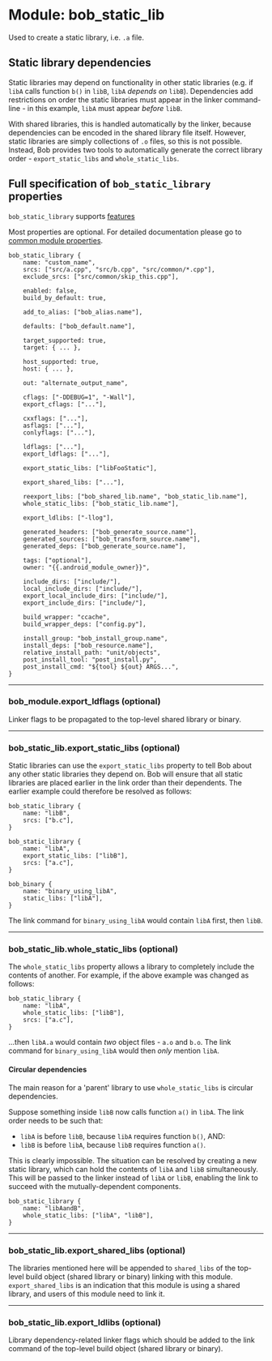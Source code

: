 Module: bob_static_lib
======================

Used to create a static library, i.e. `.a` file.

## Static library dependencies

Static libraries may depend on functionality in other static libraries
(e.g. if `libA` calls function `b()` in `libB`, `libA` *depends on* `libB`).
Dependencies add restrictions on order the static libraries must appear in the
linker command-line - in this example, `libA` must appear *before* `libB`.

With shared libraries, this is handled automatically by the linker, because
dependencies can be encoded in the shared library file itself. However,
static libraries are simply collections of `.o` files, so this is not possible.
Instead, Bob provides two tools to automatically generate the correct library
order - `export_static_libs` and `whole_static_libs`.

## Full specification of `bob_static_library` properties
`bob_static_library` supports [features](../features.md)

Most properties are optional. For detailed documentation
please go to [common module properties](common_module_properties.md).

```bp
bob_static_library {
    name: "custom_name",
    srcs: ["src/a.cpp", "src/b.cpp", "src/common/*.cpp"],
    exclude_srcs: ["src/common/skip_this.cpp"],

    enabled: false,
    build_by_default: true,

    add_to_alias: ["bob_alias.name"],

    defaults: ["bob_default.name"],

    target_supported: true,
    target: { ... },

    host_supported: true,
    host: { ... },

    out: "alternate_output_name",

    cflags: ["-DDEBUG=1", "-Wall"],
    export_cflags: ["..."],

    cxxflags: ["..."],
    asflags: ["..."],
    conlyflags: ["..."],

    ldflags: ["..."],
    export_ldflags: ["..."],

    export_static_libs: ["libFooStatic"],

    export_shared_libs: ["..."],

    reexport_libs: ["bob_shared_lib.name", "bob_static_lib.name"],
    whole_static_libs: ["bob_static_lib.name"],

    export_ldlibs: ["-llog"],

    generated_headers: ["bob_generate_source.name"],
    generated_sources: ["bob_transform_source.name"],
    generated_deps: ["bob_generate_source.name"],

    tags: ["optional"],
    owner: "{{.android_module_owner}}",

    include_dirs: ["include/"],
    local_include_dirs: ["include/"],
    export_local_include_dirs: ["include/"],
    export_include_dirs: ["include/"],

    build_wrapper: "ccache",
    build_wrapper_deps: ["config.py"],

    install_group: "bob_install_group.name",
    install_deps: ["bob_resource.name"],
    relative_install_path: "unit/objects",
    post_install_tool: "post_install.py",
    post_install_cmd: "${tool} ${out} ARGS...",
}
```

----
### **bob_module.export_ldflags** (optional)
Linker flags to be propagated to the top-level shared library or binary.

----
### **bob_static_lib.export_static_libs** (optional)
Static libraries can use the `export_static_libs` property to tell Bob about
any other static libraries they depend on. Bob will ensure that all static
libraries are placed earlier in the link order than their dependents. The
earlier example could therefore be resolved as follows:

```bp
bob_static_library {
    name: "libB",
    srcs: ["b.c"],
}

bob_static_library {
    name: "libA",
    export_static_libs: ["libB"],
    srcs: ["a.c"],
}

bob_binary {
    name: "binary_using_libA",
    static_libs: ["libA"],
}
```

The link command for `binary_using_libA` would contain `libA` first, then
`libB`.

----
### **bob_static_lib.whole_static_libs** (optional)

The `whole_static_libs` property allows a library to completely include the
contents of another. For example, if the above example was changed as follows:

```bp
bob_static_library {
    name: "libA",
    whole_static_libs: ["libB"],
    srcs: ["a.c"],
}
```

...then `libA.a` would contain *two* object files - `a.o` and `b.o`. The link
command for `binary_using_libA` would then *only* mention `libA`.

#### Circular dependencies
The main reason for a 'parent' library to use `whole_static_libs` is circular
dependencies.

Suppose something inside `libB` now calls function `a()` in `libA`. The link
order needs to be such that:
 - `libA` is before `libB`, because `libA` requires function `b()`, AND:
 - `libB` is before `libA`, because `libB` requires function `a()`.

This is clearly impossible. The situation can be resolved by creating a new
static library, which can hold the contents of `libA` and `libB`
simultaneously. This will be passed to the linker instead of `libA` or `libB`,
enabling the link to succeed with the mutually-dependent components.

```bp
bob_static_library {
    name: "libAandB",
    whole_static_libs: ["libA", "libB"],
}
```

----
### **bob_static_lib.export_shared_libs** (optional)
The libraries mentioned here will be appended to `shared_libs` of the top-level
build object (shared library or binary) linking with this module.
`export_shared_libs` is an indication that this module is using a shared
library, and users of this module need to link it.


----
### **bob_static_lib.export_ldlibs** (optional)
Library dependency-related linker flags which should be added to the link
command of the top-level build object (shared library or binary).
